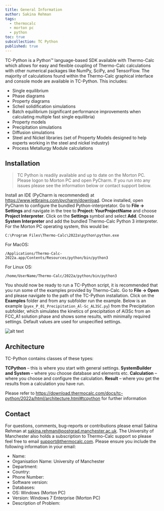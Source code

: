 ```yaml
---
title: General Information
author: Sakina Rehman
tags:
  - thermocalc
  - morton pc
  - python
toc: true
subcollection: TC Python
published: true
---
```


TC-Python is a Python™ language-based SDK available with Thermo-Calc which allows for easy and flexible coupling of Thermo-Calc calculations with other numerical packages like NumPy, SciPy, and TensorFlow. The majority of calculations found within the Thermo-Calc graphical interface and console mode are available in TC-Python. This includes:
- Single equilibrium
- Phase diagrams
- Property diagrams
- Scheil solidification simulations
- Batch equilibrium (significant performance improvements when calculating multiple fast single equilibria)
- Property models
- Precipitation simulations
- Diffusion simulations
- Steel and Nickel libraries (set of Property Models designed to help experts working in the steel and nickel industry)
- Process Metallurgy Module calculations

## Installation

> TC Python is readily available and up to date on the Morton PC. Please logon to Morton PC and open PyCharm. If you run into any issues please see the information below or contact support below.

Install an IDE (PyCharm is recommended) at https://www.jetbrains.com/pycharm/download. Once installed, open PyCharm to configure the bundled Python-interpretator. Go to **File -> Settings** and navigate in the tree to **Project: YourProjectName** and choose **Project Interpreter**. Click on the **Settings** symbol and select **Add**. Choose **System Interpreter** and add the bundled Thermo-Calc Python 3 interpreter. For the Morton PC operating system, this would be:
```
C:\Program Files\Thermo-Calc\2022a\python\python.exe
```
For MacOS:
```
/Applications/Thermo-Calc-2022a.app/Contents/Resources/python/bin/python3
```
For Linux OS:
```
/home/UserName/Thermo-Calc/2022a/python/bin/python3
```

You should now be ready to run a TC-Python script, it is recommended that you run some of the examples provided by Thermo-Calc. Go to **File -> Open** and please navigate to the path of the TC-Python installation. Click on the **Examples** folder and from any subfolder run the example. Below is an example (```pyex_P_01_Precipitation_Al-Sc_AL3SC.py```) from the Precipitation subfolder, which simulates the kinetics of precipitation of Al3Sc from an FCC_A1 solution phase and shows some results, with minimally required settings. Default values are used for unspecified settings.

![alt text](https://www.dropbox.com/s/kpeaug0738ppzs4/tc_example.png?dl=0)

## Architecture

TC-Python contains classes of these types:

**TCPython** – this is where you start with general settings.
**SystemBuilder and System** – where you choose database and elements etc.
**Calculation** – where you choose and configure the calculation.
**Result** – where you get the results from a calculation you have run.

Please refer to https://download.thermocalc.com/docs/tc-python/2022a/html/architecture.html#tcpython for further information

## Contact

For questions, comments, bug-reports or contributions please email Sakina Rehman at [sakina.rehman@postgrad.manchester.ac.uk](mailto:sakina.rehman@postgrad.manchester.ac.uk). The University of Manchester also holds a subscription to Thermo-Calc support so please feel free to email [support@thermocalc.com](support@thermocalc.com). Please ensure you include the following information in your email:

- Name:
- Organisation Name: University of Manchester
- Department:
- Country: 
- Phone Number: 
- Software version: 
- Databases: 
- OS: Windows (Morton PC)
- Version: Windows 7 Enterprise (Morton PC)
- Description of Problem:
